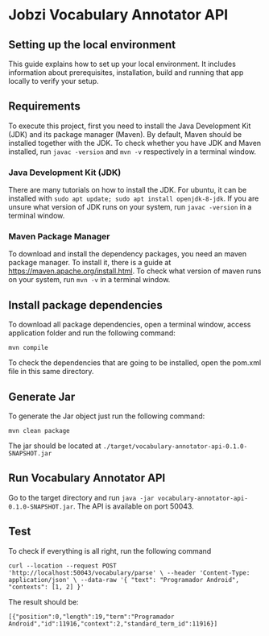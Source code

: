 
# Jobzi Vocabulary Annotator API

## Setting up the local environment

This guide explains how to set up your local environment. It includes information about prerequisites, installation, build and running that app locally to verify your setup.

## Requirements  

To execute this project, first you need to install the Java Development Kit (JDK) and its package manager (Maven). By default, Maven should be installed together with the JDK. To check whether you have JDK and Maven installed, run `javac -version` and `mvn -v` respectively in a terminal window.

### Java Development Kit (JDK)

There are many tutorials on how to install the JDK. For ubuntu, it can be installed with `sudo apt update; sudo apt install openjdk-8-jdk`. If you are unsure what version of JDK runs on your system, run `javac -version` in a terminal window.  

### Maven Package Manager

To download and install the dependency packages, you need an maven package manager. To install it, there is a guide at https://maven.apache.org/install.html. To check what version of maven runs on your system, run `mvn -v` in a terminal window.

## Install package dependencies  

To download all package dependencies, open a terminal window, access application folder and run the following command:  

`mvn compile`

To check the dependencies that are going to be installed, open the pom.xml file in this same directory.

## Generate Jar

To generate the Jar object just run the following command:

`mvn clean package`

The jar should be located at `./target/vocabulary-annotator-api-0.1.0-SNAPSHOT.jar`

## Run Vocabulary Annotator API

Go to the target directory and run `java -jar vocabulary-annotator-api-0.1.0-SNAPSHOT.jar`. The API is available on port 50043.

## Test

To check if everything is all right, run the following command 

`curl --location --request POST 'http://localhost:50043/vocabulary/parse' \
--header 'Content-Type: application/json' \
--data-raw '{
    "text": "Programador Android",
    "contexts": [1, 2]
}'`

The result should be:

`[{"position":0,"length":19,"term":"Programador Android","id":11916,"context":2,"standard_term_id":11916}]`
